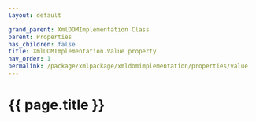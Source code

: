 ```yaml
---
layout: default

grand_parent: XmlDOMImplementation Class
parent: Properties
has_children: false
title: XmlDOMImplementation.Value property
nav_order: 1
permalink: /package/xmlpackage/xmldomimplementation/properties/value
---
```

# {{ page.title }}
